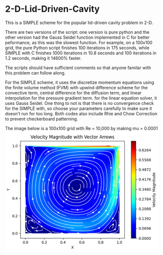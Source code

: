 # 2-D-Lid-Driven-Cavity
This is a SIMPLE scheme for the popular lid-driven cavity problem in 2-D.

There are two versions of the script: one version is pure python and the other version had the Gauss Seidel function implemented in C for better peformance, as this was the slowest function. For example, on a 100x100 grid, the pure Python script finishes 100 iterations in 175 seconds, while SIMPLE with C finishes 1000 iterations in 10.8 seconds and 100 iterations in 1.2 seconds, making it 14600% faster.

The scripts should have sufficient comments so that anyone familar with this problem can follow along.

For the SIMPLE scheme, it uses the discretize momentum equations using the finite volume method (FVM) with upwind difference scheme for the convective term, central difference for the diffusion term, and linear interpolation for the pressure gradient term. for the linear equation solver, it uses Gauss Seidel. One thing to not is that there is no convergence check for the SIMPLE with, so choose your parameters carefully to make sure it doesn't run for too long. Both codes also include Rhie and Chow Correction to prevent checkerboard patterning.

The image below is a 100x100 grid with Re = 10,000 by making mu = 0.0001
![Example Image](example.png)
